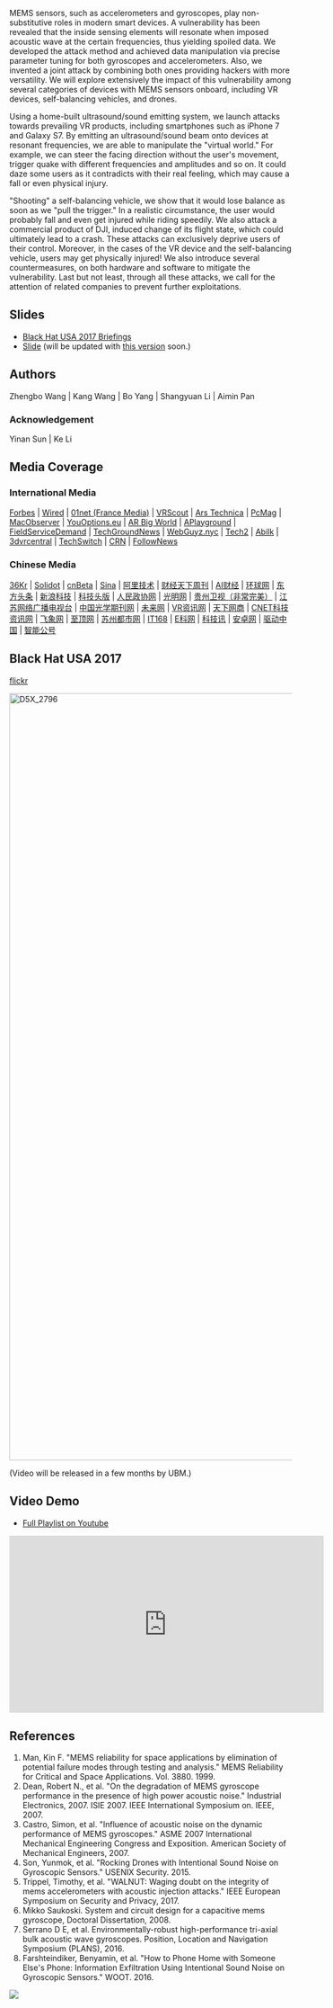 MEMS sensors, such as accelerometers and gyroscopes, play non-substitutive roles in modern smart devices. A vulnerability has been revealed that the inside sensing elements will resonate when imposed acoustic wave at the certain frequencies, thus yielding spoiled data. We developed the attack method and achieved data manipulation via precise parameter tuning for both gyroscopes and accelerometers. Also, we invented a joint attack by combining both ones providing hackers with more versatility. We will explore extensively the impact of this vulnerability among several categories of devices with MEMS sensors onboard, including VR devices, self-balancing vehicles, and drones.

Using a home-built ultrasound/sound emitting system, we launch attacks towards prevailing VR products, including smartphones such as iPhone 7 and Galaxy S7. By emitting an ultrasound/sound beam onto devices at resonant frequencies, we are able to manipulate the "virtual world." For example, we can steer the facing direction without the user's movement, trigger quake with different frequencies and amplitudes and so on. It could daze some users as it contradicts with their real feeling, which may cause a fall or even physical injury.

"Shooting" a self-balancing vehicle, we show that it would lose balance as soon as we "pull the trigger." In a realistic circumstance, the user would probably fall and even get injured while riding speedily. We also attack a commercial product of DJI, induced change of its flight state, which could ultimately lead to a crash. These attacks can exclusively deprive users of their control. Moreover, in the cases of the VR device and the self-balancing vehicle, users may get physically injured! We also introduce several countermeasures, on both hardware and software to mitigate the vulnerability. Last but not least, through all these attacks, we call for the attention of related companies to prevent further exploitations.

## Slides

 - [Black Hat USA 2017 Briefings](https://www.blackhat.com/us-17/briefings.html#sonic-gun-to-smart-devices-your-devices-lose-control-under-ultrasound-sound)
 - [Slide](https://www.blackhat.com/docs/us-17/thursday/us-17-Wang-Sonic-Gun-To-Smart-Devices-Your-Devices-Lose-Control-Under-Ultrasound-Or-Sound.pdf) (will be updated with [this version](https://www.slideshare.net/secret/MJt7rpPJZcjJcK) soon.)


## Authors

Zhengbo Wang \| Kang Wang \| Bo Yang \| Shangyuan Li \| Aimin Pan

### Acknowledgement

Yinan Sun \| Ke Li

## Media Coverage
### International Media

[Forbes](https://www.forbes.com/sites/thomasbrewster/2017/07/11/alibaba-researchers-attack-facebook-vr-with-soundwaves/#63d5926b13a6) \| [Wired](https://www.wired.com/story/best-black-hat-defcon-talks/) \| [01net (France Media)](http://www.01net.com/actualites/ils-hackent-des-smartphones-et-des-gyropodes-avec-des-ultrasons-1225628.html) \| [VRScout](https://vrscout.com/news/hackers-ultrasonic-waves-disrupt-vr-headset/#) \| [Ars Technica](https://arstechnica.com/gadgets/2017/07/sounds-bad-researchers-demonstrate-sonic-gun-threat-against-smart-devices/#p3) \| [PcMag](http://uk.pcmag.com/news/90509/ultrasonic-gun-tips-hoverboards-and-wobbles-vr) \| [MacObserver](https://www.macobserver.com/news/sonic-gun-interferes-iphone/) \| [YouOptions.eu](https://www.youoptions.eu/sounds-bad-researchers-demonstrate-sonic-gun-threat-against-smart-devices) \| [AR Big World](http://www.arbigworld.com/news/vrnews/2017-07-28/article-12378.html) \| [APlayground](https://aplayground.com/app/?p=144341) \| [FieldServiceDemand](http://fieldservicesondemand.co/blog/2017/07/28/seems-terrible-researchers-reveal-sonic-gun-threat-towards-sensible-equipment/) \| [TechGroundNews](http://techgroundnews.com/gadgets/sounds-bad-researchers-demonstrate-sonic-gun-threat-against-smart-devices/) \| [WebGuyz.nyc](http://webguyz.nyc/hackers-use-ultrasonic-waves-to-disrupt-vr-headsets/) \| [Tech2](http://www.tech2.org/sounds-dangerous-researchers-exhibit-sonic-gun-risk-towards-sensible-units/) \| [Abilk](http://abilk.com/sounds-bad-researchers-demonstrate-sonic-gun-threat-against-smart-devices/) \| [3dvrcentral](http://3dvrcentral.com/2017/07/13/hackers-use-ultrasonic-waves-to-disrupt-vr-headsets/) \| [TechSwitch](https://www.techswitch.cf/2017/07/28/ultrasonic-gun-tips-hoverboards-and-wobbles-vr-news-opinion/) \| [CRN](http://www.crn.com/slide-shows/internet-of-things/300089496/black-hat-2017-9-iot-security-threats-to-watch.htm/pgno/0/6) \| [FollowNews](https://www.follownews.com/sounds-bad-researchers-demonstrate-sonic-gun-threat-against-smart-devices-3bqmq) 



### Chinese Media

[36Kr](https://36kr.com/p/5083611.html) \| [Solidot](http://www.solidot.org/story?sid=53281) \| [cnBeta](http://www.cnbeta.com/articles/tech/636609.htm) \| [Sina](http://tech.sina.com.cn/d/2017-07-31/doc-ifyinryq7213754.shtml) \| [阿里技术](https://mp.weixin.qq.com/s?__biz=MzIzOTU0NTQ0MA==&mid=2247485478&idx=1&sn=9fc0a4500b308be4b5f35d2f6611e2a6&chksm=e9293529de5ebc3f0494310e5eee6013f53f12c99c9f8498e8a1e0017c5f1eda0ee0f5051f0f#rd) \| [财经天下周刊](http://app.myzaker.com/news/article.php?pk=597c13be1bc8e00755000000) \| [AI财经](http://www.sohu.com/a/160590909_465366) \| [环球网](http://tech.huanqiu.com/science/2017-07/11048708.html) \| [东方头条](http://mini.eastday.com/a/170728140424292.html) \| [新浪科技](http://tech.sina.com.cn/d/2017-07-29/doc-ifyinwmp0520070.shtml) \| [科技头版](https://baijiahao.baidu.com/s?id=1574144200936962&wfr=spider&for=pc) \| [人民政协网](http://whkj.rmzxb.com.cn/c/2017-07-31/1690448.shtml) \| [光明网](http://tech.gmw.cn/2017-07/31/content_25333008.htm) \| [贵州卫视（非常完美）](http://www.fyfyty.com/kppd/210007.html) \| [江苏网络广播电视台](http://news.jstv.com/a/20170728/1501222693757.shtml) \| [中国光学期刊网](http://www.opticsjournal.net/Post/Details/PT170728000363sYu2x) \| [未来网](http://edu.news.k618.cn/jykj/201707/t20170728_12117217.html) \| [VR资讯网](http://www.vrzixun.com/14862.html) \| [天下网商](http://www.iwshang.com/Post/Default/Index/pid/252322.html) \| [CNET科技资讯网](http://www.cnetnews.com.cn/2017/0728/3096346.shtml) \| [飞象网](http://www.cctime.com/html/2017-7-28/1307810.htm) \| [至顶网](http://news.zhiding.cn/files/lists-0-0-3515-0-1-0.htm) \| [苏州都市网](http://www.0512dsw.com/kjpd/20170731/139625.html) \| [IT168](http://safe.it168.com/a2017/0730/3157/000003157455.shtml) \| [E科网](http://www.easytechchina.com/index.php?m=&c=index&a=show&id=2591) \| [科技讯](http://www.kejixun.com/article/170728/354912.shtml) \| [安卓网](https://www.baidu.com/home/news/data/newspage?nid=9114007937686298886&p_from=1&dtype=-1) \| [驱动中国](http://news.qudong.com/article/426589.shtml) \| [智能公号](https://mp.weixin.qq.com/s/P-_GNcfUR_TmlNa5cCzSwQ)

## Black Hat USA 2017

[flickr](https://www.flickr.com/photos/blackhatevents/36077466781/in/photostream/)

<a data-flickr-embed="true" data-context="true"  href="https://www.flickr.com/photos/blackhatevents/36077466781/in/photostream/" title="D5X_2796"><img src="https://farm5.staticflickr.com/4306/36077466781_8848a377f0_k.jpg" width="2048" height="1365" alt="D5X_2796"></a><script async src="//embedr.flickr.com/assets/client-code.js" charset="utf-8"></script>

(Video will be released in a few months by UBM.)

## Video Demo

 - [Full Playlist on Youtube](https://www.youtube.com/playlist?list=PL7A9QQ4r9GMn0svuPFadw9fuyH6_cV0qd)

<iframe width="560" height="315" src="https://www.youtube.com/embed/videoseries?list=PL7A9QQ4r9GMn0svuPFadw9fuyH6_cV0qd" frameborder="0" allowfullscreen></iframe>

## References

1. Man, Kin F. "MEMS reliability for space applications by elimination of potential failure modes through testing and analysis." MEMS Reliability for Critical and Space Applications. Vol. 3880. 1999. 
2. Dean, Robert N., et al. "On the degradation of MEMS gyroscope performance in the presence of high power acoustic noise." Industrial Electronics, 2007. ISIE 2007. IEEE International Symposium on. IEEE, 2007. 
3. Castro, Simon, et al. "Influence of acoustic noise on the dynamic performance of MEMS gyroscopes." ASME 2007 International Mechanical Engineering Congress and Exposition. American Society of Mechanical Engineers, 2007. 
4. Son, Yunmok, et al. "Rocking Drones with Intentional Sound Noise on Gyroscopic Sensors." USENIX Security. 2015. 
5. Trippel, Timothy, et al. "WALNUT: Waging doubt on the integrity of mems accelerometers with acoustic injection attacks." IEEE European Symposium on Security and Privacy, 2017. 
6. Mikko Saukoski. System and circuit design for a capacitive mems gyroscope, Doctoral Dissertation, 2008. 
7. Serrano D E, et al. Environmentally-robust high-performance tri-axial bulk acoustic wave gyroscopes. Position, Location and Navigation Symposium (PLANS), 2016. 
8. Farshteindiker, Benyamin, et al. "How to Phone Home with Someone Else's Phone: Information Exfiltration Using Intentional Sound Noise on Gyroscopic Sensors." WOOT. 2016. 

![](https://sonicgun.github.io/Alibaba-Security.png)
